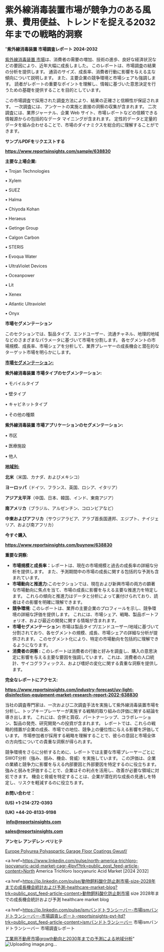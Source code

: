 # 紫外線消毒装置市場が競争力のある風景、費用便益、トレンドを捉える2032年までの戦略的洞察

"<strong>紫外線消毒装置 市場調査レポート 2024-2032</strong>

<a href=https://www.reportsinsights.com/sample/638830>紫外線消毒装置 市場</a>は、消費者の需要の増加、技術の進歩、良好な経済状況などの要因により、近年大幅に成長しました。 このレポートは、市場調査の結果の分析を提供します。 通貨のサイズ、成長率、消費者行動に影響を与える主な傾向について説明します。 また、主要企業の競争環境と市場シェアも強調します。 読者がレポートの重要なポイントを理解し、情報に基づいた意思決定を行うための基礎を提供することを目的としています。

この市場調査で採用された調査方法により、結果の正確さと信頼性が保証されます。 一次調査には、アンケートの実施と直接の洞察の収集が含まれます。 二次調査には、業界ジャーナル、企業 Web サイト、市場レポートなどの信頼できる情報源からの包括的なデータ マイニングが含まれます。 定性的データと定量的データを組み合わせることで、市場のダイナミクスを総合的に理解することができます。

<strong><b>サンプルPDFをリクエストする</b></strong>

<a href=https://www.reportsinsights.com/sample/638830><strong><u>https://www.reportsinsights.com/sample/638830</u></strong></a>

<strong>主要な上場企業:</strong>

• Trojan Technologies

• Xylem

• SUEZ

• Halma

• Chiyoda Kohan

• Heraeus

• Getinge Group

• Calgon Carbon

• STERIS

• Evoqua Water

• UltraViolet Devices

• Oceanpower

• Lit

• Xenex

• Atlantic Ultraviolet

• Onyx

<strong>市場セグメンテーション</strong>

このセクションでは、製品タイプ、エンドユーザー、流通チャネル、地理的地域などのさまざまなパラメータに基づいて市場を分割します。 各セグメントの市場規模、成長率、市場シェアを分析して、業界プレーヤーの成長機会と潜在的なターゲット市場を明らかにします。

<strong><u>市場セグメンテーション</u></strong><strong><u>:</u></strong>

<strong>紫外線消毒装置 市場タイプのセグメンテーション:</strong>

• モバイルタイプ

• 壁タイプ

• キャビネットタイプ

• その他の種類

<strong>紫外線消毒装置 市場アプリケーションのセグメンテーション:</strong>

• 市区

• 医療施設

• 他人

<strong><u>地域別</u></strong><strong><u>:</u></strong>

<strong>北米</strong>（米国、カナダ、およびメキシコ）

<strong>ヨーロッパ</strong>（ドイツ、フランス、英国、ロシア、イタリア）

<strong>アジア太平洋</strong>（中国、日本、韓国、インド、東南アジア）

<strong>南アメリカ</strong>（ブラジル、アルゼンチン、コロンビアなど）

<strong>中東およびアフリカ</strong>（サウジアラビア、アラブ首長国連邦、エジプト、ナイジェリア、および南アフリカ）

<strong>今すぐ購入</strong>

<a href=https://www.reportsinsights.com/buynow/638830><strong><u>https://www.reportsinsights.com/buynow/638830</u></strong></a>

<strong>重要な洞察:</strong>
<ul>
  <li><strong>市場規模と成長率：</strong>レポートは、現在の市場規模と過去の成長率の詳細な分析を提供します。 また、予測期間中の市場の成長に関する包括的な予測も含まれています。</li>
  <li><strong>市場動向と推進力:</strong>このセクションでは、現在および新興市場の両方の顕著な市場動向に焦点を当て、市場の成長に影響を与える主要な推進力を特定します。 これらの傾向と推進力はデータと分析によって裏付けられており、読者はその影響を明確に理解できます。</li>
  <li><strong>競争環境</strong>: このレポートは、業界の主要企業のプロフィールを示し、競争環境の詳細な評価を提供します。 これには、市場シェア、戦略、製品ポートフォリオ、および最近の開発に関する情報が含まれます。</li>
  <li><strong>市場セグメンテーション: </strong>市場は製品タイプ/エンドユーザー/地域に基づいて分割されており、各セグメントの規模、成長、市場シェアの詳細な分析が提供されます。 このセグメント化により、特定の市場動向を包括的に理解できるようになります。</li>
  <li><strong>消費者の洞察 : </strong>このレポートは消費者の行動と好みを調査し、購入の意思決定に影響を与える主要な要因を強調しています。 これは、消費者の人口統計、サイコグラフィックス、および嗜好の変化に関する貴重な洞察を提供します。</li>
</ul>
<strong>完全なレポートにアクセス:</strong>

<a href=https://www.reportsinsights.com/industry-forecast/uv-light-disinfection-equipment-market-research-report-2022-638830><strong><u><b>https://www.reportsinsights.com/industry-forecast/uv-light-disinfection-equipment-market-research-report-2022-638830</b></u></strong></a>

当社の調査専門家は、一次および二次調査手法を実施して紫外線消毒装置市場を分析し、トップキープレーヤーが実施する戦略的取り組みの評価に関する結論を導き出します。 これには、合併と買収、パートナーシップ、コラボレーション、製品の発売、研究開発への投資が含まれます。 レポートでは、これらの戦略的措置が企業の成長、市場での地位、競争上の優位性に与える影響を評価しています。 市場参加者が採用する戦略を理解することで、彼らの意図と市場全体の方向性についての貴重な洞察が得られます。

競争環境をさらに分析するために、レポートでは主要な市場プレーヤーごとにSWOT分析（強み、弱み、機会、脅威）を実施しています。 この評価は、企業の業績と競争力に影響を与える内部要因と外部要因を特定するのに役立ちます。 強みと弱みを評価することで、企業はその利点を活用し、改善が必要な領域に対処できます。 機会と脅威を特定することは、企業が潜在的な成長の見通しを特定し、リスクを軽減するのに役立ちます。

<strong>お問い合わせ：</strong>

<strong>(US) +1-214-272-0393</strong>

<strong>(UK) +44-20-8133-9198</strong>

<strong> </strong><a href=info@reportsinsights.com><strong><u>info@reportsinsights.com</u></strong></a>

<a href=sales@reportsinsights.com><strong><u>sales@reportsinsights.com</u></strong></a>

<strong>アンセレ アンデレン ベリヒテ</strong>

<a href=https://www.linkedin.com/pulse/europe-polyurea-polyaspartic-garage-floor-coatings-gwusf/>Europe Polyurea Polyaspartic Garage Floor Coatings Gwusf/</a>

<a href=https://www.linkedin.com/pulse/north-america-trichloro-isocyanuric-acid-market-cagr-4lpvf?trk=public_post_feed-article-content>North America Trichloro Isocyanuric Acid Market [2024 2032]</a>

<a href=https://jp.linkedin.com/pulse/動物飼料酸化防止剤市場-size-2028年までの成長機会統計および予測-healthcare-market-blog?trk=public_post_feed-article-content>動物飼料酸化防止剤市場 size 2028年までの成長機会統計および予測 healthcare market blog</a>

<a href=https://jp.linkedin.com/pulse/ismバンドトランシーバー-市場ismバンドトランシーバー-市場調査レポート-reportsinsights-pvt-ltd?trk=public_post_feed-article-content>ismバンドトランシーバー 市場ismバンドトランシーバー 市場調査レポート</a>

<a href=https://www.linkedin.com/pulse/工業用不動産市場growth動向と2030年までの予測による地域分析-reports-insights-expert-lhkpf/>工業用不動産市場growth動向と2030年までの予測による地域分析</a>"
![Uploading image.png…]()
